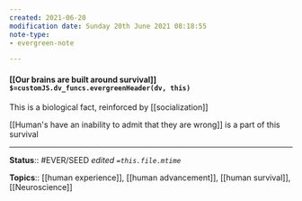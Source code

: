 ```yaml
---
created: 2021-06-20
modification date: Sunday 20th June 2021 08:18:55
note-type: 
- evergreen-note

---
```


#### [[Our brains are built around survival]] `$=customJS.dv_funcs.evergreenHeader(dv, this)`

This is a biological fact, reinforced by [[socialization]]

[[Human's have an inability to admit that they are wrong]] is a part of this survival


---

**Status**:: #EVER/SEED
*edited `=this.file.mtime`*

**Topics**:: [[human experience]], [[human advancement]], [[human survival]], [[Neuroscience]] 
	

